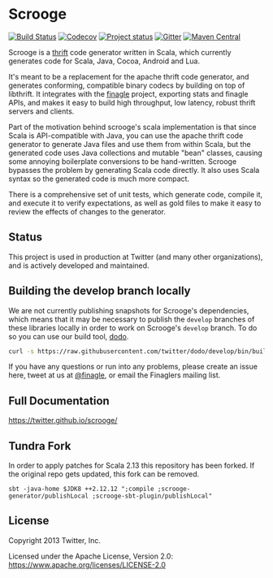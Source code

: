 # Scrooge

[![Build Status](https://github.com/twitter/scrooge/workflows/continuous%20integration/badge.svg?branch=develop)](https://github.com/twitter/scrooge/actions?query=workflow%3A%22continuous+integration%22+branch%3Adevelop)
[![Codecov](https://codecov.io/gh/twitter/scrooge/branch/develop/graph/badge.svg)](https://codecov.io/gh/twitter/scrooge)
[![Project status](https://img.shields.io/badge/status-active-brightgreen.svg)](#status)
[![Gitter](https://badges.gitter.im/twitter/finagle.svg)](https://gitter.im/twitter/finagle?utm_source=badge&utm_medium=badge&utm_campaign=pr-badge)
[![Maven Central](https://maven-badges.herokuapp.com/maven-central/com.twitter/scrooge-core_2.12/badge.svg)](https://maven-badges.herokuapp.com/maven-central/com.twitter/scrooge-core_2.12)

Scrooge is a [thrift](https://thrift.apache.org/) code generator written in
Scala, which currently generates code for Scala, Java, Cocoa, Android and Lua.

It's meant to be a replacement for the apache thrift code generator, and
generates conforming, compatible binary codecs by building on top of
libthrift.  It integrates with the [finagle][0] project, exporting stats
and finagle APIs, and makes it easy to build high throughput, low latency,
robust thrift servers and clients.

Part of the motivation behind scrooge's scala implementation is that since Scala
is API-compatible with Java, you can use the apache thrift code generator to
generate Java files and use them from within Scala, but the generated code uses
Java collections and mutable "bean" classes, causing some annoying boilerplate
conversions to be hand-written. Scrooge bypasses the problem by generating Scala
code directly. It also uses Scala syntax so the generated code is much more
compact.

There is a comprehensive set of unit tests, which generate code, compile it, and
execute it to verify expectations, as well as gold files to make it easy to
review the effects of changes to the generator.

## Status

This project is used in production at Twitter (and many other organizations),
and is actively developed and maintained.

## Building the develop branch locally

We are not currently publishing snapshots for Scrooge's dependencies, which
means that it may be necessary to publish the `develop` branches of these
libraries locally in order to work on Scrooge's `develop` branch. To do so
you can use our build tool, [dodo](https://github.com/twitter/dodo).

``` bash
curl -s https://raw.githubusercontent.com/twitter/dodo/develop/bin/build | bash -s -- --no-test scrooge
```

If you have any questions or run into any problems, please create
an issue here, tweet at us at [@finagle](https://twitter.com/finagle), or email
the Finaglers mailing list.

## Full Documentation

<https://twitter.github.io/scrooge/>


## Tundra Fork

In order to apply patches for Scala 2.13 this repository has been
forked. If the original repo gets updated, this fork can be removed.

```
sbt -java-home $JDK8 ++2.12.12 ";compile ;scrooge-generator/publishLocal ;scrooge-sbt-plugin/publishLocal"
```

## License

Copyright 2013 Twitter, Inc.

Licensed under the Apache License, Version 2.0: https://www.apache.org/licenses/LICENSE-2.0

[0]: https://github.com/twitter/finagle
